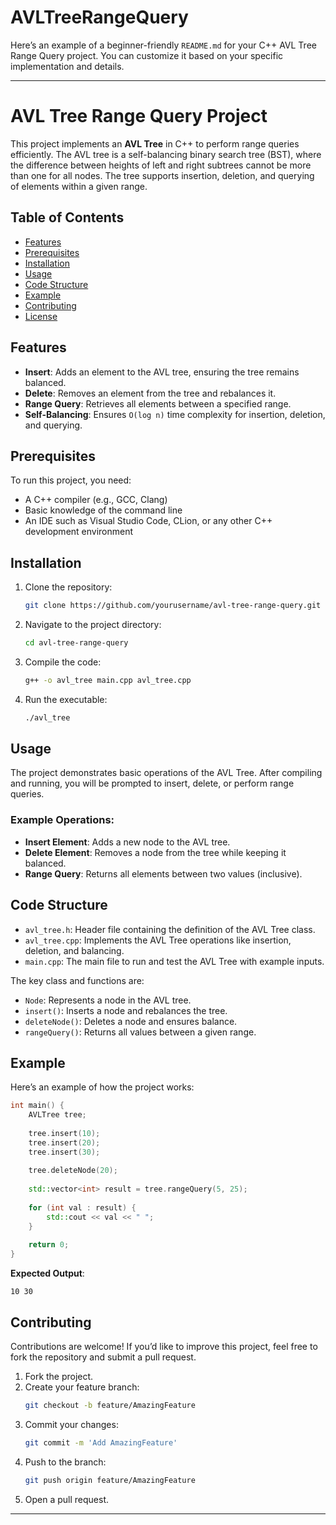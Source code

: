 # AVLTreeRangeQuery
Here’s an example of a beginner-friendly `README.md` for your C++ AVL Tree Range Query project. You can customize it based on your specific implementation and details.

---

# AVL Tree Range Query Project

This project implements an **AVL Tree** in C++ to perform range queries efficiently. The AVL tree is a self-balancing binary search tree (BST), where the difference between heights of left and right subtrees cannot be more than one for all nodes. The tree supports insertion, deletion, and querying of elements within a given range.

## Table of Contents

- [Features](#features)
- [Prerequisites](#prerequisites)
- [Installation](#installation)
- [Usage](#usage)
- [Code Structure](#code-structure)
- [Example](#example)
- [Contributing](#contributing)
- [License](#license)

## Features

- **Insert**: Adds an element to the AVL tree, ensuring the tree remains balanced.
- **Delete**: Removes an element from the tree and rebalances it.
- **Range Query**: Retrieves all elements between a specified range.
- **Self-Balancing**: Ensures `O(log n)` time complexity for insertion, deletion, and querying.

## Prerequisites

To run this project, you need:

- A C++ compiler (e.g., GCC, Clang)
- Basic knowledge of the command line
-  An IDE such as Visual Studio Code, CLion, or any other C++ development environment

## Installation

1. Clone the repository:
   ```bash
   git clone https://github.com/yourusername/avl-tree-range-query.git
   ```

2. Navigate to the project directory:
   ```bash
   cd avl-tree-range-query
   ```

3. Compile the code:
   ```bash
   g++ -o avl_tree main.cpp avl_tree.cpp
   ```

4. Run the executable:
   ```bash
   ./avl_tree
   ```

## Usage

The project demonstrates basic operations of the AVL Tree. After compiling and running, you will be prompted to insert, delete, or perform range queries. 

### Example Operations:
- **Insert Element**: Adds a new node to the AVL tree.
- **Delete Element**: Removes a node from the tree while keeping it balanced.
- **Range Query**: Returns all elements between two values (inclusive).

## Code Structure

- `avl_tree.h`: Header file containing the definition of the AVL Tree class.
- `avl_tree.cpp`: Implements the AVL Tree operations like insertion, deletion, and balancing.
- `main.cpp`: The main file to run and test the AVL Tree with example inputs.
  
The key class and functions are:

- `Node`: Represents a node in the AVL tree.
- `insert()`: Inserts a node and rebalances the tree.
- `deleteNode()`: Deletes a node and ensures balance.
- `rangeQuery()`: Returns all values between a given range.

## Example

Here’s an example of how the project works:

```cpp
int main() {
    AVLTree tree;
    
    tree.insert(10);
    tree.insert(20);
    tree.insert(30);
    
    tree.deleteNode(20);
    
    std::vector<int> result = tree.rangeQuery(5, 25);
    
    for (int val : result) {
        std::cout << val << " ";
    }
    
    return 0;
}
```

**Expected Output**:
```
10 30
```

## Contributing

Contributions are welcome! If you’d like to improve this project, feel free to fork the repository and submit a pull request.

1. Fork the project.
2. Create your feature branch:
   ```bash
   git checkout -b feature/AmazingFeature
   ```
3. Commit your changes:
   ```bash
   git commit -m 'Add AmazingFeature'
   ```
4. Push to the branch:
   ```bash
   git push origin feature/AmazingFeature
   ```
5. Open a pull request.


---
